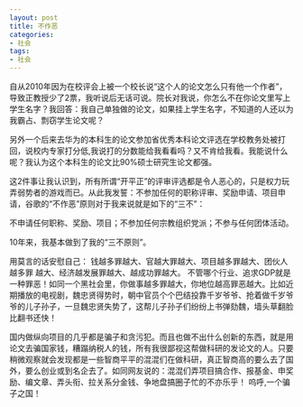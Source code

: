 ```yaml
---
layout: post
title: 不作恶
categories:
- 社会
tags:
- 社会
---
```



自从2010年因为在校评会上被一个校长说“这个人的论文怎么只有他一个作者”，导致正教授少了2票，我听说后无话可说。院长对我说，你怎么不在你论文里写上学生名字？我回答：我自己单独做的论文，如果挂上学生名字，不知道的人还以为我霸占、剽窃学生论文呢？

<!--more-->  

另外一个后来去华为的本科生的论文参加省优秀本科论文评选在学校教务处被打回，说校内专家打分低,我说打的分数能给我看看吗？又不肯给我看。我能说什么呢？我认为这个本科生的论文比90%硕士研究生论文都强。

 这2件事让我认识到，所有所谓“开平正”的评审评选都是令人恶心的，只是权力玩弄弱势者的游戏而已。从此我发誓：不参加任何的职称评审、奖励申请、项目申请，谷歌的“不作恶”原则对于我来说就是如下的“三不”：

不申请任何职称、奖励、项目；不参加任何宗教组织党派；不参与任何团体活动。

10年来，我基本做到了我的“三不原则”。

用莫言的话安慰自己： 钱越多罪越大、官越大罪越大、项目越多罪越大、团伙人越多罪 越大、经济越发展罪越大、越成功罪越大。 不管哪个行业、追求GDP就是一种罪恶！如同一个黑社会里，你做事越多罪越大，你地位越高罪恶越大。比如近期播放的电视剧，魏忠贤得势时，朝中官员个个巴结投靠千岁爷爷、抢着做千岁爷爷的儿子孙子，一旦魏忠贤失势了，这帮儿子孙子们纷纷上书弹劾魏，墙头草翻脸比翻书还快！

国内做纵向项目的几乎都是骗子和贪污犯。而且也做不出什么创新的东西，就是用论文去骗国家钱，糟蹋纳税人的钱，所有我很鄙视这帮做科研的发论文的人。只要稍微观察就会发现都是一些智商平平的混混们在做科研，真正智商高的要么去了国外，要么创业或到名企去了。如同网友说的：混混们弄项目搞合作、报基金、申奖励、编文章、弄头衔、拉关系分金钱、争地盘搞圈子忙的不亦乐乎！ 呜呼,一个骗子之国！



